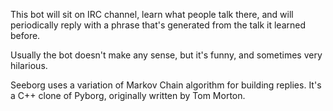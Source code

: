 This bot will sit on IRC channel, learn what people talk there, and will periodically reply with a phrase that's generated from the talk it learned before.

Usually the bot doesn't make any sense, but it's funny, and sometimes very hilarious.

Seeborg uses a variation of Markov Chain algorithm for building replies. It's a C++ clone of Pyborg, originally written by Tom Morton.